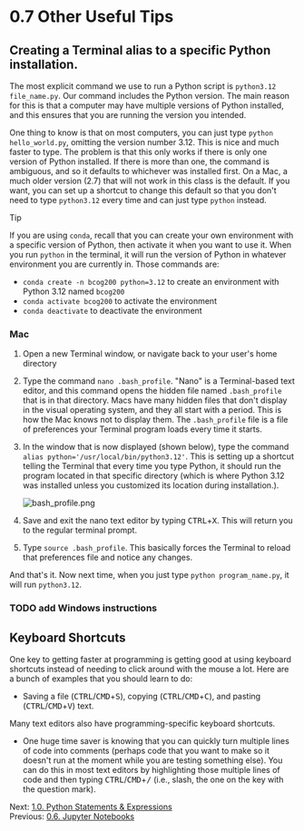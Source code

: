 # 0.7 Other Useful Tips

## Creating a Terminal alias to a specific Python installation.

The most explicit command we use to run a Python script is `python3.12 file_name.py`. Our command includes the Python
version. The main reason for this is that a computer may have multiple versions of Python installed, and this ensures
that you are running the version you intended.

One thing to know is that on most computers, you can just type `python hello_world.py`, omitting the version number
3.12. This is nice and much faster to type. The problem is that this only works if there is only one version of Python
installed. If there is more than one, the command is ambiguous, and so it defaults to whichever was installed first. On
a Mac, a much older version (2.7) that will not work in this class is the default. If you want, you can set up a
shortcut to change this default so that you don't need to type `python3.12` every time and can just type `python` instead.

> [!TIP]
> If you are using `conda`, recall that you can create your own environment with a specific version of Python,
> then activate it when you want to use it. When you run `python` in the terminal, it will run the version of Python in
> whatever environment you are currently in.
> Those commands are:
>
> - `conda create -n bcog200 python=3.12` to create an environment with Python 3.12 named `bcog200`
> - `conda activate bcog200` to activate the environment
> - `conda deactivate` to deactivate the environment

### Mac

1. Open a new Terminal window, or navigate back to your user's home directory
2. Type the command `nano .bash_profile`. "Nano" is a Terminal-based text editor, and this command opens the hidden file
   named `.bash_profile` that is in that directory. Macs have many hidden files that don't display in the visual operating
   system, and they all start with a period. This is how the Mac knows not to display them. The `.bash_profile` file is a
   file of preferences your Terminal program loads every time it starts.
3. In the window that is now displayed (shown below), type the command `alias python='/usr/local/bin/python3.12'`. This
   is setting up a shortcut telling the Terminal that every time you type Python, it should run the program located in
   that specific directory (which is where Python 3.12 was installed unless you customized its location during
   installation.).

   ![bash_profile.png](../images/bash_profile.png)

4. Save and exit the nano text editor by typing <kbd>CTRL</kbd>+<kbd>X</kbd>. This will return you to the regular terminal prompt.
5. Type `source .bash_profile`. This basically forces the Terminal to reload that preferences file and notice any
   changes.

And that's it. Now next time, when you just type `python program_name.py`, it will run `python3.12`.

### TODO add Windows instructions

## Keyboard Shortcuts

One key to getting faster at programming is getting good at using keyboard shortcuts instead of needing to click around
with the mouse a lot. Here are a bunch of examples that you should learn to do:

- Saving a file (<kbd>CTRL</kbd>/<kbd>CMD</kbd>+<kbd>S</kbd>), copying (<kbd>CTRL</kbd>/<kbd>CMD</kbd>+<kbd>C</kbd>),
  and pasting (<kbd>CTRL</kbd>/<kbd>CMD</kbd>+<kbd>V</kbd>) text.

Many text editors also have programming-specific keyboard shortcuts.

- One huge time saver is knowing that you can quickly turn multiple lines of code into comments (perhaps code that you
  want to make so it doesn't run at the moment while you are testing something else). You can do this in most text
  editors by highlighting those multiple lines of code and then typing <kbd>CTRL</kbd>/<kbd>CMD</kbd>+<kbd>/</kbd>
  (i.e., slash, the one on the key with the question mark).

Next: [1.0. Python Statements & Expressions](../CH01/1.0.%20Python%20Statements%20&%20Expressions.md)<br>
Previous: [0.6. Jupyter Notebooks](0.6.%20Jupyter%20Notebooks.md)
